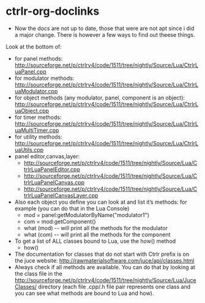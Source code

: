 # ctrlr-org-doclinks
- Now the docs are not up to date, those that were are not apt since i did a major change. There is however a few ways to find out theese things.

Look at the bottom of:
- for panel methods: http://sourceforge.net/p/ctrlrv4/code/1511/tree/nightly/Source/Lua/CtrlrLuaPanel.cpp
- for modulator methods: http://sourceforge.net/p/ctrlrv4/code/1511/tree/nightly/Source/Lua/CtrlrLuaModulator.cpp
- for object methods (any modulator, panel, component is an object): http://sourceforge.net/p/ctrlrv4/code/1511/tree/nightly/Source/Lua/CtrlrLuaObject.cpp
- for timer methods: http://sourceforge.net/p/ctrlrv4/code/1511/tree/nightly/Source/Lua/CtrlrLuaMultiTimer.cpp
- for utility methods: http://sourceforge.net/p/ctrlrv4/code/1511/tree/nightly/Source/Lua/CtrlrLuaUtils.cpp
- panel editor,canvas,layer:
  - http://sourceforge.net/p/ctrlrv4/code/1511/tree/nightly/Source/Lua/CtrlrLuaPanelEditor.cpp
  - http://sourceforge.net/p/ctrlrv4/code/1511/tree/nightly/Source/Lua/CtrlrLuaPanelCanvas.cpp
  - http://sourceforge.net/p/ctrlrv4/code/1511/tree/nightly/Source/Lua/CtrlrLuaPanelCanvasLayer.cpp
- Also each object you define you can look at and list it’s methods: for example (you can do that in the Lua Console)
  - mod = panel:getModulatorByName("modulator1")
  - com = mod:getComponent()
  - what (mod) -- will print all the methods for the modulator
  - what (com) -- will print all the methods for the component
- To get a list of ALL classes bound to Lua, use the how() method
  - how()
- The documentation for classes that do not start with Ctrlr prefix is on the juce website: http://rawmaterialsoftware.com/juce/api/classes.html
- Always check if all methods are available. You can do that by looking at the class file in the http://sourceforge.net/p/ctrlrv4/code/1511/tree/nightly/Source/Lua/JuceClasses/ directory (each file .cpp/.h file pair represents one class and you can see what methods are bound to Lua and how).
